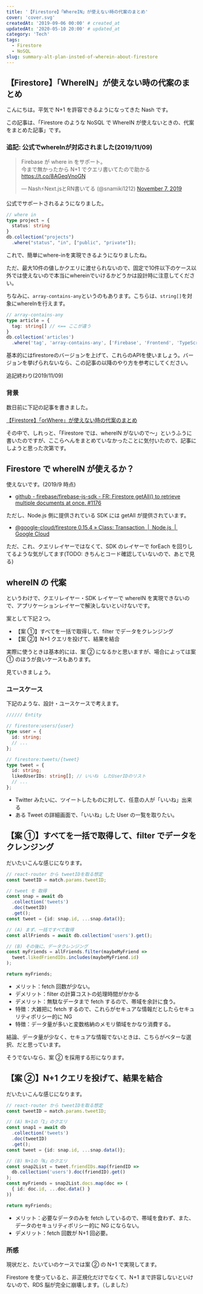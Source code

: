 ```yaml
---
title: '【Firestore】「WhereIN」が使えない時の代案のまとめ'
cover: 'cover.svg'
createdAt: '2019-09-06 00:00' # created_at
updatedAt: '2020-05-10 20:00' # updated_at
category: 'Tech'
tags:
  - Firestore
  - NoSQL
slug: summary-alt-plan-insted-of-wherein-about-firestore
---
```


## 【Firestore】「WhereIN」が使えない時の代案のまとめ

こんにちは。平気で N+1 を許容できるようになってきた Nash です。

この記事は、「Firestore のような NoSQL で WhereIN が使えないときの、代案をまとめた記事」です。

### 追記: 公式でwhereInが対応されました(2019/11/09)
<!-- Twitter -->
<blockquote class="twitter-tweet"><p lang="ja" dir="ltr">Firebase が where in をサポート。<br>今まで無かったから N+1 でクエリ書いてたので助かる <a href="https://t.co/8AGeqVnoGN">https://t.co/8AGeqVnoGN</a></p>&mdash; Nash⚡️Next.jsとRN書いてる (@snamiki1212) <a href="https://twitter.com/snamiki1212/status/1192589159501721600?ref_src=twsrc%5Etfw">November 7, 2019</a></blockquote> <script async src="https://platform.twitter.com/widgets.js" charset="utf-8"></script>

公式でサポートされるようになりました。

```typescript
// where in
type project = {
  status: string
}
db.collection("projects")
  .where("status", "in", ["public", "private"]);
```

これで、簡単にwhere-inを実現できるようになりましたね。

ただ、最大10件の値しかクエリに渡せられないので、固定で10件以下のケース以外では使えないので本当にwhereinでいけるかどうかは設計時に注意してください。

ちなみに、`array-contains-any`というのもあります。こちらは、`string[]`を対象にwhereInを行えます。

```typescript
// array-contains-any
type article = {
  tag: string[] // <== ここが違う
}
db.collection('articles')
  .where('tag', 'array-contains-any', ['Firebase', 'Frontend', 'TypeScript'])
```

基本的にはfirestoreのバージョンを上げて、これらのAPIを使いましょう。バージョンを挙げられないなら、この記事の以降のやり方を参考にしてください。

追記終わり(2019/11/09)

### 背景

数日前に下記の記事を書きました。

[【Firestore】「orWhere」が使えない時の代案のまとめ](./summary-alt-plan-insted-of-orwhere-about-firestore)

その中で、しれっと、「Firestore では、whereIN がないので〜」というふうに書いたのですが、ここらへんをまとめていなかったことに気付いたので、記事にしようと思った次第です。

## Firestore で whereIN が使えるか？

使えないです。(2019/9 時点)

- [github - firebase/firebase-js-sdk - FR: Firestore getAll() to retrieve multiple documents at once. #1176](https://github.com/firebase/firebase-js-sdk/issues/1176)

ただし、Node.js 側に提供されている SDK には getAll が提供されています。

- [@google-cloud/firestore 0.15.4 » Class: Transaction  |  Node.js  |  Google Cloud](https://github.com/firebase/firebase-js-sdk/issues/1176)

ただ、これ、クエリレイヤーではなくて、SDK のレイヤーで forEach を回りしてるような気がしてます(TODO: きちんとコード確認していないので、あとで見る)

## whereIN の 代案

というわけで、クエリレイヤー・SDK レイヤーで whereIN を実現できないので、アプリケーションレイヤーで解決しないといけないです。

案として下記２つ。

- 【案 ①】すべてを一括で取得して、filter でデータをクレンジング
- 【案 ②】N+1 クエリを投げて、結果を結合

実際に使うときは基本的には、案 ② になるかと思いますが、場合によっては案 ① のほうが良いケースもあります。

見ていきましょう。

### ユースケース

下記のような、設計・ユースケースで考えます。

```ts
////// Entity

// firestore:users/{user}
type user = {
  id: string;
  // ...
};

// firestore:tweets/{tweet}
type tweet = {
  id: string;
  likedUserIDs: string[]; // いいね　したUserIDのリスト
  // ...
};
```

- Twitter みたいに、ツイートしたものに対して、任意の人が「いいね」出来る
- ある Tweet の詳細画面で、「いいね」した User の一覧を取りたい。

## 【案 ①】すべてを一括で取得して、filter でデータをクレンジング

だいたいこんな感じになります。

```ts
// react-router から tweetIDを取る想定
const tweetID = match.params.tweetID;

// tweet を 取得
const snap = await db
  .collection('tweets')
  .doc(tweetID)
  .get();
const tweet = {id: snap.id, ...snap.data()};

// (A) まず、一括ですべて取得
const allFriends = await db.collection('users').get();

// (B) その後に、データクレンジング
const myFriends = allFriends.filter(maybeMyFriend =>
  tweet.likedFriendIDs.includes(maybeMyFriend.id)
);

return myFriends;
```

- メリット：fetch 回数が少ない。
- デメリット：filter の計算コストの処理時間がかかる
- デメリット：無駄なデータまで fetch するので、帯域を余計に食う。
- 特徴：大雑把に fetch するので、これらがセキュアな情報だとしたらセキュリティポリシー的に NG
- 特徴：データ量が多いと変数格納のメモリ領域をかなり消費する。

結論、データ量が少なく、セキュアな情報でないときは、こちらがベターな選択、だと思っています。

そうでないなら、案 ② を採用する形になります。

## 【案 ②】N+1 クエリを投げて、結果を結合

だいたいこんな感じになります。

```ts
// react-router から tweetIDを取る想定
const tweetID = match.params.tweetID;

// (A) N+1の「1」のクエリ
const snap1 = await db
  .collection('tweets')
  .doc(tweetID)
  .get();
const tweet = {id: snap.id, ...snap.data()};

// (B) N+1の「N」のクエリ
const snap2List = tweet.friendIDs.map(friendID =>
  db.collection('users').doc(friendID).get()
);
const myFriends = snap2List.docs.map(doc => (
  { id: doc.id, ...doc.data() }
))

return myFriends;
```

- メリット：必要なデータのみを fetch しているので、帯域を食わず、また、データのセキュリティポリシー的に NG にならない。
- デメリット：fetch 回数が N+1 回必要。

### 所感

現状だと、たいていのケースでは案 ② の N+1 で実現してます。

Firestore を使っていると、非正規化だけでなくて、N+1 まで許容しないといけないので、RDS 脳が完全に崩壊します。（しました）
